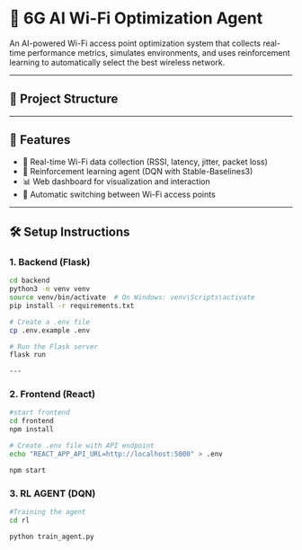 # 📶 6G AI Wi-Fi Optimization Agent

An AI-powered Wi-Fi access point optimization system that collects real-time performance metrics, simulates environments, and uses reinforcement learning to automatically select the best wireless network.

---

## 🔧 Project Structure

---

## 🚀 Features

- 📡 Real-time Wi-Fi data collection (RSSI, latency, jitter, packet loss)
- 🧠 Reinforcement learning agent (DQN with Stable-Baselines3)
- 📊 Web dashboard for visualization and interaction
- 🔁 Automatic switching between Wi-Fi access points

---

## 🛠️ Setup Instructions

### 1. Backend (Flask)

```bash
cd backend
python3 -m venv venv
source venv/bin/activate  # On Windows: venv\Scripts\activate
pip install -r requirements.txt

# Create a .env file
cp .env.example .env

# Run the Flask server
flask run

---
```

### 2. Frontend (React)
```bash
#start frontend
cd frontend
npm install

# Create .env file with API endpoint
echo "REACT_APP_API_URL=http://localhost:5000" > .env

npm start
```
### 3. RL AGENT (DQN)
```bash
#Training the agent
cd rl

python train_agent.py
```